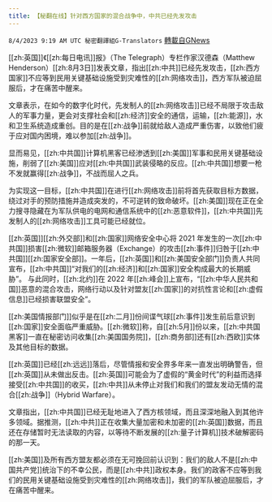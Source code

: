 ```yaml
---
title: 【秘翻在线】针对西方国家的混合战争中，中共已经先发攻击
---
```

`8/4/2023 9:19 AM UTC 秘密翻譯組G-Translators` [轉載自GNews](https://gnews.org/articles/1523567)

[[zh:英国]]《[[zh:每日电讯]]报》（The Telegraph）专栏作家汉德森（Matthew Henderson）[[zh:8月3日]]发表文章，指出[[zh:中共]]已经先发攻击，[[zh:西方国家]]不应等到民用关键基础设施受到灾难性的[[zh:网络攻击]]，西方军队被迫屈服后，才在痛苦中醒来。

文章表示，在如今的数字化时代，先发制人的[[zh:网络攻击]]已经不局限于攻击敌人的军事力量，更会对支撑社会和[[zh:经济]]安全的通信，运输，[[zh:能源]]，水和卫生系统造成重创。目的是在[[zh:战争]]前就给敌人造成严重伤害，以致他们疲于应对国内困境，难以参加[[zh:战争]]。

显而易见，[[zh:中共国]]计算机黑客已经渗透到[[zh:美国]]军事和民用关键基础设施，削弱了[[zh:美国]]应对[[zh:中共国]]武装侵略的反应。[[zh:中共国]]想要一枪不发就赢得[[zh:战争]]，不战而屈人之兵。

为实现这一目标，[[zh:中共国]]在进行[[zh:网络攻击]]前将首先获取目标方数据，绕过对手的预防措施并造成突发的，不可逆转的致命破坏。[[zh:美国]]现在正在全力搜寻隐藏在为军队供电的电网和通信系统中的[[zh:恶意软件]]，[[zh:中共国]]先发制人的[[zh:网络攻击]]工具可能已经就位。

[[zh:英国]][[zh:外交部]]和[[zh:国家]]网络安全中心将 2021 年发生的一次[[zh:中共国]]损害[[zh:微软]]邮箱服务器（Exchange）的攻击[[zh:事件]]归咎于[[zh:中共国]][[zh:国家安全部]]。一年后，[[zh:英国]]和[[zh:美国安全部门]]负责人共同宣布，[[zh:中共国]]“对我们的[[zh:经济]]和[[zh:国家]]安全构成最大的长期威胁”。 与此同时，[[zh:北约]]在 2022 年[[zh:峰会]]上宣布，“[[zh:中华人民共和国]]恶意的混合攻击，网络行动以及针对盟友[[zh:国家]]的对抗性言论和[[zh:虚假信息]]已经损害联盟安全”。

[[zh:美国情报部门]]似乎是在[[zh:二月]]份间谍气球[[zh:事件]]发生前后意识到[[zh:国家]]安全面临严重威胁。[[zh:微软]]称，自[[zh:5月]]份以来，[[zh:中共国黑客]]一直在秘密访问收集[[zh:美国国务院]]，[[zh:商务部]]还有[[zh:西欧]]实体及其他目标的数据。

[[zh:英国]]已经[[zh:远远]]落后，尽管情报和安全界多年来一直发出明确警告，但[[zh:英国]]从未做出反击。[[zh:英国]]可能会为了虚假的“黄金时代”的利益而选择接受[[zh:中共国]]的收买，[[zh:中共]]从未停止对我们和我们的盟友发动无情的混合[[zh:战争]]（Hybrid Warfare）。

文章指出，[[zh:中共国]]已经无耻地进入了西方核领域，而且深深地融入到其他许多领域。据推测，[[zh:中共]]正在收集大量加密和未加密的[[zh:英国]]数据，而且还在存储暂时无法读取的内容，以等待不断发展的[[zh:量子计算机]]技术破解密码的那一天。

[[zh:美国]]及所有西方盟友都必须在无可挽回前认识到：我们的敌人不是[[zh:中国共产党]]统治下的不幸公民，而是[[zh:中共]]政权本身。我们的政客不应等到我们的民用关键基础设施受到灾难性的[[zh:网络攻击]]，我们的军队被迫屈服后，才在痛苦中醒来。
